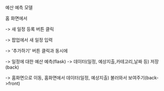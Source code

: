 예산 예측 모델

홈 화면에서

-> 새 일정 등록 버튼 클릭

-> 팝업에서 새 일정 입력

-> '추가하기' 버튼 클릭과 동시에

-> 일정에 대한 예산 예측(flask)
-> 데이터(일정, 예상지출,카테고리,날짜 등) 저장(back)

-> 홈화면으로 이동, 홈화면에서 데이터(일정, 예상지출) 불러와서 보여주기(back->front)
